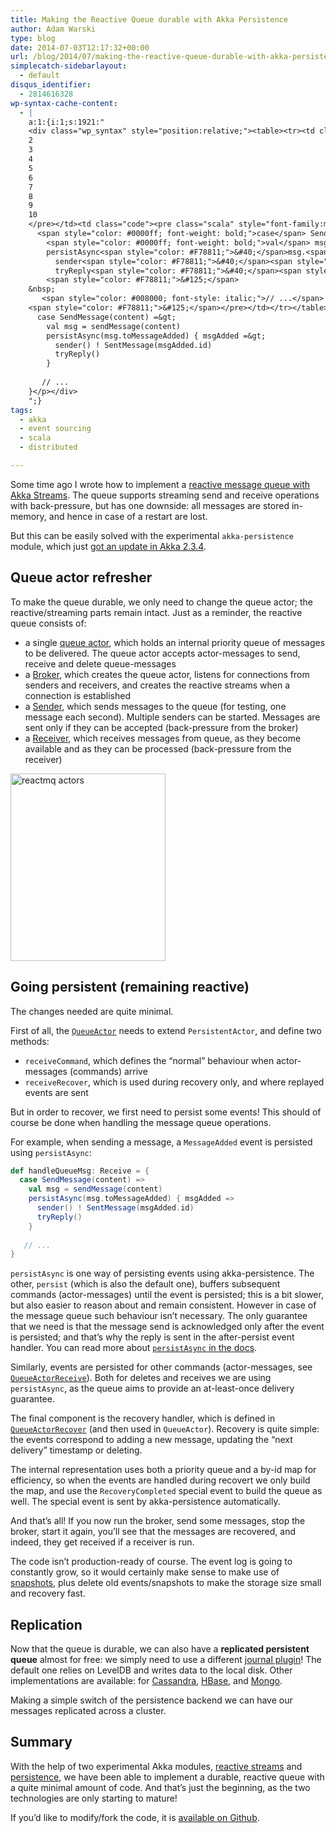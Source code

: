 ```yaml
---
title: Making the Reactive Queue durable with Akka Persistence
author: Adam Warski
type: blog
date: 2014-07-03T12:17:32+00:00
url: /blog/2014/07/making-the-reactive-queue-durable-with-akka-persistence/
simplecatch-sidebarlayout:
  - default
disqus_identifier:
  - 2814616328
wp-syntax-cache-content:
  - |
    a:1:{i:1;s:1921:"
    <div class="wp_syntax" style="position:relative;"><table><tr><td class="line_numbers"><pre>1
    2
    3
    4
    5
    6
    7
    8
    9
    10
    </pre></td><td class="code"><pre class="scala" style="font-family:monospace;"><span style="color: #0000ff; font-weight: bold;">def</span> handleQueueMsg<span style="color: #000080;">:</span> Receive <span style="color: #000080;">=</span> <span style="color: #F78811;">&#123;</span>
      <span style="color: #0000ff; font-weight: bold;">case</span> SendMessage<span style="color: #F78811;">&#40;</span>content<span style="color: #F78811;">&#41;</span> <span style="color: #000080;">=&gt;</span>
        <span style="color: #0000ff; font-weight: bold;">val</span> msg <span style="color: #000080;">=</span> sendMessage<span style="color: #F78811;">&#40;</span>content<span style="color: #F78811;">&#41;</span>
        persistAsync<span style="color: #F78811;">&#40;</span>msg.<span style="color: #000000;">toMessageAdded</span><span style="color: #F78811;">&#41;</span> <span style="color: #F78811;">&#123;</span> msgAdded <span style="color: #000080;">=&gt;</span>
          sender<span style="color: #F78811;">&#40;</span><span style="color: #F78811;">&#41;</span> <span style="color: #000080;">!</span> SentMessage<span style="color: #F78811;">&#40;</span>msgAdded.<span style="color: #000000;">id</span><span style="color: #F78811;">&#41;</span>
          tryReply<span style="color: #F78811;">&#40;</span><span style="color: #F78811;">&#41;</span>
        <span style="color: #F78811;">&#125;</span>
    &nbsp;
       <span style="color: #008000; font-style: italic;">// ...</span>
    <span style="color: #F78811;">&#125;</span></pre></td></tr></table><p class="theCode" style="display:none;">def handleQueueMsg: Receive = {
      case SendMessage(content) =&gt;
        val msg = sendMessage(content)
        persistAsync(msg.toMessageAdded) { msgAdded =&gt;
          sender() ! SentMessage(msgAdded.id)
          tryReply()
        }
       
       // ...
    }</p></div>
    ";}
tags:
  - akka
  - event sourcing
  - scala
  - distributed

---
```

Some time ago I wrote how to implement a [reactive message queue with Akka Streams][1]. The queue supports streaming send and receive operations with back-pressure, but has one downside: all messages are stored in-memory, and hence in case of a restart are lost.

But this can be easily solved with the experimental `akka-persistence` module, which just [got an update in Akka 2.3.4][2].

## Queue actor refresher

To make the queue durable, we only need to change the queue actor; the reactive/streaming parts remain intact. Just as a reminder, the reactive queue consists of:

  * a single [queue actor][3], which holds an internal priority queue of messages to be delivered. The queue actor accepts actor-messages to send, receive and delete queue-messages
  * a [Broker][4], which creates the queue actor, listens for connections from senders and receivers, and creates the reactive streams when a connection is established
  * a [Sender][5], which sends messages to the queue (for testing, one message each second). Multiple senders can be started. Messages are sent only if they can be accepted (back-pressure from the broker)
  * a [Receiver][6], which receives messages from queue, as they become available and as they can be processed (back-pressure from the receiver)

<a href="http://www.warski.org/blog/2014/06/reactive-queue-with-akka-reactive-streams/reactmq-actors-2/" rel="attachment wp-att-1349"><img loading="lazy" decoding="async" src="http://www.warski.org/blog/wp-content/uploads/2014/06/reactmq-actors1-248x300.png" alt="reactmq actors" width="248" height="300" class="aligncenter size-medium wp-image-1349" srcset="https://www.warski.org/blog/wp-content/uploads/2014/06/reactmq-actors1-248x300.png 248w, https://www.warski.org/blog/wp-content/uploads/2014/06/reactmq-actors1-211x255.png 211w, https://www.warski.org/blog/wp-content/uploads/2014/06/reactmq-actors1-847x1024.png 847w, https://www.warski.org/blog/wp-content/uploads/2014/06/reactmq-actors1-173x210.png 173w, https://www.warski.org/blog/wp-content/uploads/2014/06/reactmq-actors1.png 972w" sizes="(max-width: 248px) 100vw, 248px" /></a>

## Going persistent (remaining reactive)

The changes needed are quite minimal.

First of all, the [`QueueActor`][7] needs to extend `PersistentActor`, and define two methods:

  * `receiveCommand`, which defines the “normal” behaviour when actor-messages (commands) arrive
  * `receiveRecover`, which is used during recovery only, and where replayed events are sent

But in order to recover, we first need to persist some events! This should of course be done when handling the message queue operations.

For example, when sending a message, a `MessageAdded` event is persisted using `persistAsync`:
```scala
def handleQueueMsg: Receive = {
  case SendMessage(content) =>
    val msg = sendMessage(content)
    persistAsync(msg.toMessageAdded) { msgAdded =>
      sender() ! SentMessage(msgAdded.id)
      tryReply()
    }
   
   // ...
}
```

`persistAsync` is one way of persisting events using akka-persistence. The other, `persist` (which is also the default one), buffers subsequent commands (actor-messages) until the event is persisted; this is a bit slower, but also easier to reason about and remain consistent. However in case of the message queue such behaviour isn&#8217;t necessary. The only guarantee that we need is that the message send is acknowledged only after the event is persisted; and that’s why the reply is sent in the after-persist event handler. You can read more about [`persistAsync` in the docs][8].

Similarly, events are persisted for other commands (actor-messages, see [`QueueActorReceive`][9]). Both for deletes and receives we are using `persistAsync`, as the queue aims to provide an at-least-once delivery guarantee.

The final component is the recovery handler, which is defined in [`QueueActorRecover`][10] (and then used in `QueueActor`). Recovery is quite simple: the events correspond to adding a new message, updating the “next delivery” timestamp or deleting.

The internal representation uses both a priority queue and a by-id map for efficiency, so when the events are handled during recovert we only build the map, and use the `RecoveryCompleted` special event to build the queue as well. The special event is sent by akka-persistence automatically.

And that’s all! If you now run the broker, send some messages, stop the broker, start it again, you’ll see that the messages are recovered, and indeed, they get received if a receiver is run.

The code isn’t production-ready of course. The event log is going to constantly grow, so it would certainly make sense to make use of [snapshots][8], plus delete old events/snapshots to make the storage size small and recovery fast.

## Replication

Now that the queue is durable, we can also have a **replicated persistent queue** almost for free: we simply need to use a different [journal plugin][8]! The default one relies on LevelDB and writes data to the local disk. Other implementations are available: for [Cassandra][11], [HBase][12], and [Mongo][13].

Making a simple switch of the persistence backend we can have our messages replicated across a cluster.

## Summary

With the help of two experimental Akka modules, [reactive streams][14] and [persistence][8], we have been able to implement a durable, reactive queue with a quite minimal amount of code. And that’s just the beginning, as the two technologies are only starting to mature!

If you&#8217;d like to modify/fork the code, it is [available on Github][15].

 [1]: http://www.warski.org/blog/2014/06/reactive-queue-with-akka-reactive-streams/
 [2]: http://letitcrash.com/post/90349128557/akka-2-3-4-released-major-updates-to-akka-persistence
 [3]: https://github.com/adamw/reactmq/tree/bdedce20fbb6fc0bd277922c1124a3d7777c2f96/src/main/scala/com/reactmq/queue
 [4]: https://github.com/adamw/reactmq/blob/bdedce20fbb6fc0bd277922c1124a3d7777c2f96/src/main/scala/com/reactmq/Broker.scala
 [5]: https://github.com/adamw/reactmq/blob/bdedce20fbb6fc0bd277922c1124a3d7777c2f96/src/main/scala/com/reactmq/Sender.scala
 [6]: https://github.com/adamw/reactmq/blob/bdedce20fbb6fc0bd277922c1124a3d7777c2f96/src/main/scala/com/reactmq/Receiver.scala
 [7]: https://github.com/adamw/reactmq/blob/bdedce20fbb6fc0bd277922c1124a3d7777c2f96/src/main/scala/com/reactmq/queue/QueueActor.scala
 [8]: http://doc.akka.io/docs/akka/2.3.4/scala/persistence.html
 [9]: https://github.com/adamw/reactmq/blob/bdedce20fbb6fc0bd277922c1124a3d7777c2f96/src/main/scala/com/reactmq/queue/QueueActorReceive.scala
 [10]: https://github.com/adamw/reactmq/blob/bdedce20fbb6fc0bd277922c1124a3d7777c2f96/src/main/scala/com/reactmq/queue/QueueActorRecover.scala
 [11]: https://github.com/krasserm/akka-persistence-cassandra/
 [12]: https://github.com/ktoso/akka-persistence-hbase/
 [13]: https://github.com/ddevore/akka-persistence-mongo/
 [14]: http://doc.akka.io/docs/akka-stream-and-http-experimental/0.4/
 [15]: https://github.com/adamw/reactmq
